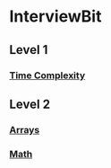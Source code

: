 # InterviewBit

## Level 1

### [Time Complexity](Level%201)

## Level 2

### [Arrays](Level%202/Arrays)

### [Math](Level%202/Math)
